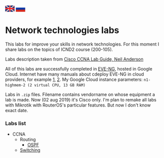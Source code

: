 [<img width=30 height=20 src="/images/en.png">](README.en.md)  [<img width=30 height=20 src="/images/ru.png">](README.md)
# Network technologies labs
This labs for improve your skills in network technologies. For this moment I share labs on the topics of ICND2 course (200-105).

Labs description taken from [Cisco CCNA Lab Guide, Neil Anderson](https://www.flackbox.com/)

All of this labs are successfully completed in [EVE-NG](https://www.eve-ng.net/), hosted in Google Cloud. Internet have many manuals about cdeploy EVE-NG in cloud providers, for example [1](https://showipintbri.blogspot.com/2018/08/eve-ng-in-cloud.html), [2](http://ithitman.blogspot.com/2018/04/configuring-eve-ng-on-google-compute.html).
My Google Cloud instance parameters: `n1-highmem-2 (2 virtual CPU, 13 GB RAM)`

Labs in `.zip` files. Filename contains vendorname on whose equipment a lab is made. Now (02 aug 2019) it's Cisco only. I'm plan to remake all labs with Mikrotik with RouterOS's particular features. But now I don't know exact date.

### Labs list
* CCNA
  * Routing
    * [OSPF](/CCNA/OSPF/README.en.md)
  * [Switching](/CCNA/Switching/README.en.md)